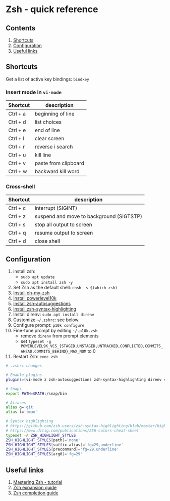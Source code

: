 # Zsh - quick reference

## Contents

1. [Shortcuts](#shortcuts)
1. [Configuration](#configuration)
1. [Useful links](#useful-links)

## Shortcuts

Get a list of active key bindings: `bindkey`

### Insert mode in `vi-mode`
| Shortcut | description |
| ---------| ----------- |
|Ctrl + a|beginning of line|
|Ctrl + d|list choices|
|Ctrl + e|end of line|
|Ctrl + l|clear screen|
|Ctrl + r|reverse i search|
|Ctrl + u|kill line|
|Ctrl + v|paste from clipboard|
|Ctrl + w|backward kill word|

### Cross-shell
| Shortcut | description |
| ---------| ----------- |
|Ctrl + c|interrupt (SIGINT)|
|Ctrl + z|suspend and move to background (SIGTSTP)|
|Ctrl + s|stop all output to screen|
|Ctrl + q|resume output to screen|
|Ctrl + d|close shell|

## Configuration
1. install zsh:
    * `sudo apt update`
    * `sudo apt install zsh -y`
1. Set Zsh as the default shell: `chsh -s $(which zsh)`
1. [Install oh-my-zsh](https://github.com/ohmyzsh/ohmyzsh#basic-installation)
1. [Install powerlevel10k](https://github.com/romkatv/powerlevel10k#oh-my-zsh)
1. [Install zsh-autosuggestions](https://github.com/zsh-users/zsh-autosuggestions/blob/master/INSTALL.md#oh-my-zsh)
1. [Install zsh-syntax-highlighting](https://github.com/zsh-users/zsh-syntax-highlighting/blob/master/INSTALL.md#with-a-plugin-manager)
1. Install direnv: `sudo apt install direnv`
1. Customize `~/.zshrc`: see below
1. Configure prompt: `p10k configure`
1. Fine-tune prompt by editing `~/.p10k.zsh`
    * remove `direnv` from prompt elements
    * set `typeset -g POWERLEVEL9K_VCS_{STAGED,UNSTAGED,UNTRACKED,CONFLICTED,COMMITS_AHEAD,COMMITS_BEHIND}_MAX_NUM` to 0
1. Restart Zsh: `exec zsh`
```bash
# .zshrc changes

# Enable plugins
plugins=(vi-mode z zsh-autosuggestions zsh-syntax-highlighting direnv ssh)

# Snaps
export PATH=$PATH:/snap/bin

# Aliases
alias g='git'
alias t='tmux'

# Syntax highlighting
# https://github.com/zsh-users/zsh-syntax-highlighting/blob/master/highlighters/main/main-highlighter.zsh#L31
# https://www.ditig.com/publications/256-colors-cheat-sheet
typeset -A ZSH_HIGHLIGHT_STYLES
ZSH_HIGHLIGHT_STYLES[path]='none'
ZSH_HIGHLIGHT_STYLES[suffix-alias]='fg=29,underline'
ZSH_HIGHLIGHT_STYLES[precommand]='fg=29,underline'
ZSH_HIGHLIGHT_STYLES[arg0]='fg=29'
```

## Useful links
1. [Mastering Zsh - tutorial](https://github.com/rothgar/mastering-zsh)
1. [Zsh expansion guide](https://thevaluable.dev/zsh-expansion-guide-example/)
1. [Zsh completion guide](https://thevaluable.dev/zsh-completion-guide-examples/)

